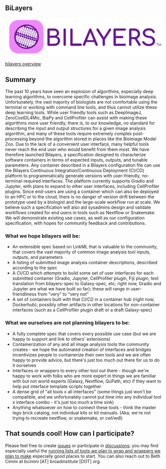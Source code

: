 ## BiLayers 

![Bilayers Logo](./assets/logo_full.png)

[bilayers overview](./assets/bilayers.png)

## Summary

The past 10 years have seen an explosion of algorithms, especially deep learning algorithms, to overcome specific challenges in bioimage analysis. Unfortunately, the vast majority of biologists are not comfortable using the terminal or working with command line tools, and thus cannot utilize these deep learning tools. While user friendly tools such as DeepImageJ, ZeroCostDL4Mic, BiaPy and CellProfiler can assist with making these algorithms more user friendly, there is, to our knowledge, no standard for describing the input and output structures for a given image analysis algorithm, and many of these tools require extremely complex post-processing beyond the algorithm stored in places like the Bioimage Model Zoo. Due to the lack of a convenient user interface, many helpful tools never reach the end user who would benefit from them most. We have therefore launched Bilayers, a specification designed to characterize software containers in terms of expected inputs, outputs, and tunable parameters. Any container described in a Bilayers configuration file can use the Bilayers Continuous Integration/Continuous Deployment (CI/CD) platform to programmatically generate versions with user-friendly, no-terminal-required interfaces. The platform currently supports Gradio and Jupyter, with plans to expand to other user interfaces, including CellProfiler plugins. Since end-users are using a container which can also be deployed to an HPC or to the cloud, there is no danger of version drift between the prototype used by a biologist and the large-scale workflow run at scale. We believe such a specification will also aid sysadmins design and validate workflows created for end users in tools such as Nextflow or Snakemake. We will demonstrate existing use cases, as well as our configuration specification, with hopes for community feedback and contributions.

### What we hope bilayers will be:
- An extensible spec based on LinkML that is valuable to the community, that covers the vast majority of common image analysis tool inputs, outputs, and parameters
- A listing of submitted image analysis container descriptions, described according to the spec
- A CI/CD which _attempts_ to build some set of user interfaces for each submitted container (Gradio, Jupyter, CellProfiler plugin, Fiji plugin, text translation from bilayers-spec to Galaxy-spec, etc; right now, Gradio and Jupyter are what we have built so far); these will range in user-friendliness from "very" to "very not"
- A set of containers built with that CI/CD in a container hub (right now, Dockerhub); possibly other artifacts in other locations for non-container interfaces (such as a CellProfiler plugin draft or a draft Galaxy-spec)

### What we ourselves are not planning bilayers to be:
- A fully complete spec that covers every possible use case (but we are happy to support and link to others' extensions)
- Containerization of any and all image analysis tools the community creates - we hope the automated creation of interfaces and bridges incentivizes people to containerize their own tools and we are often happy to provide advice, but there's just too much out there for us to do it ourselves
- Interfaces or wrappers to every other tool out there - though we're happy to work with folks who are more expert in things we are familiar with but not world experts (Galaxy, Nextflow, QuPath, etc) if they want to help put interface template scripts together
- A dense grid of "all tools x all interfaces" (some things just won't be compatible, and we unfortunately cannot put time into any individual tool x interface combo - it's just too much a time sink)
- Anything whatsoever on how to connect these tools - think the master lego brick catalog, not individual kits or kit manuals. (Aka, we're not trying to recreate nextflow, or snakemake, or cwl/wdl)

## That sounds cool! How can I participate?

Please feel free to create [issues](https://github.com/bilayer-containers/bilayers/issues) or participate in [discussions](https://github.com/orgs/bilayer-containers/discussions); you may find especially useful the [running lists of tools we plan to wrap and wrappers we plan to make](https://github.com/orgs/bilayer-containers/discussions/categories/running-lists-of-things) especially good places to start. You can also reach out to Beth Cimini  at bcimini [AT] broadinstitute [DOT] org.
